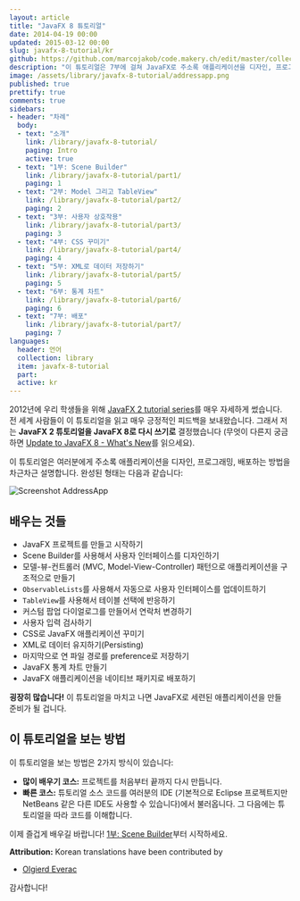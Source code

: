 ```yaml
---
layout: article
title: "JavaFX 8 튜토리얼"
date: 2014-04-19 00:00
updated: 2015-03-12 00:00
slug: javafx-8-tutorial/kr
github: https://github.com/marcojakob/code.makery.ch/edit/master/collections/library/javafx-8-tutorial-kr.md
description: "이 튜토리얼은 7부에 걸쳐 JavaFX로 주소록 애플리케이션을 디자인, 프로그래밍, 배포하는 방법을 차근차근 설명합니다."
image: /assets/library/javafx-8-tutorial/addressapp.png
published: true
prettify: true
comments: true
sidebars:
- header: "차례"
  body:
  - text: "소개"
    link: /library/javafx-8-tutorial/
    paging: Intro
    active: true
  - text: "1부: Scene Builder"
    link: /library/javafx-8-tutorial/part1/
    paging: 1
  - text: "2부: Model 그리고 TableView"
    link: /library/javafx-8-tutorial/part2/
    paging: 2
  - text: "3부: 사용자 상호작용"
    link: /library/javafx-8-tutorial/part3/
    paging: 3
  - text: "4부: CSS 꾸미기"
    link: /library/javafx-8-tutorial/part4/
    paging: 4
  - text: "5부: XML로 데이터 저장하기"
    link: /library/javafx-8-tutorial/part5/
    paging: 5
  - text: "6부: 통계 차트"
    link: /library/javafx-8-tutorial/part6/
    paging: 6
  - text: "7부: 배포"
    link: /library/javafx-8-tutorial/part7/
    paging: 7
languages: 
  header: 언어
  collection: library
  item: javafx-8-tutorial
  part: 
  active: kr
---
```



2012년에 우리 학생들을 위해 [JavaFX 2 tutorial series](/library/javafx-2-tutorial/)를 매우 자세하게 썼습니다. 전 세계 사람들이 이 튜토리얼을 읽고 매우 긍정적인 피드백을 보내왔습니다. 그래서 저는 **JavaFX 2 튜토리얼을 JavaFX 8로 다시 쓰기로** 결정했습니다 (무엇이 다른지 궁금하면 [Update to JavaFX 8 - What's New](/blog/update-to-javafx-8-whats-new/)를 읽으세요).

이 튜토리얼은 여러분에게 주소록 애플리케이션을 디자인, 프로그래밍, 배포하는 방법을 차근차근 설명합니다. 완성된 형태는 다음과 같습니다:

![Screenshot AddressApp](/assets/library/javafx-8-tutorial/addressapp.png)


## 배우는 것들

* JavaFX 프로젝트를 만들고 시작하기
* Scene Builder를 사용해서 사용자 인터페이스를 디자인하기
* 모델-뷰-컨트롤러 (MVC, Model-View-Controller) 패턴으로 애플리케이션을 구조적으로 만들기
* `ObservableLists`를 사용해서 자동으로 사용자 인터페이스를 업데이트하기
* `TableView`를 사용해서 테이블 선택에 반응하기
* 커스텀 팝업 다이얼로그를 만들어서 연락처 변경하기
* 사용자 입력 검사하기
* CSS로 JavaFX 애플리케이션 꾸미기
* XML로 데이터 유지하기(Persisting)
* 마지막으로 연 파일 경로를 preference로 저장하기
* JavaFX 통계 차트 만들기
* JavaFX 애플리케이션을 네이티브 패키지로 배포하기

**굉장히 많습니다!** 이 튜토리얼을 마치고 나면 JavaFX로 세련된 애플리케이션을 만들 준비가 될 겁니다.


## 이 튜토리얼을 보는 방법

이 튜토리얼을 보는 방법은 2가지 방식이 있습니다:

* **많이 배우기 코스:** 프로젝트를 처음부터 끝까지 다시 만듭니다.
* **빠른 코스:** 튜토리얼 소스 코드를 여러분의 IDE (기본적으로 Eclipse 프로젝트지만 NetBeans 같은 다른 IDE도 사용할 수 있습니다)에서 불러옵니다. 그 다음에는 튜토리얼을 따라 코드를 이해합니다.

이제 즐겁게 배우길 바랍니다! [1부: Scene Builder](/library/javafx-8-tutorial/part1/)부터 시작하세요.


<div class="alert alert-success">
  <strong><i class="fa fa-trophy"></i> Attribution:</strong> Korean translations have been contributed by 
  <ul>
    <li><a href="https://github.com/olgi3rd" class="alert-link">Olgierd Everac</a></li> 
  </ul>
  감사합니다!
</div>